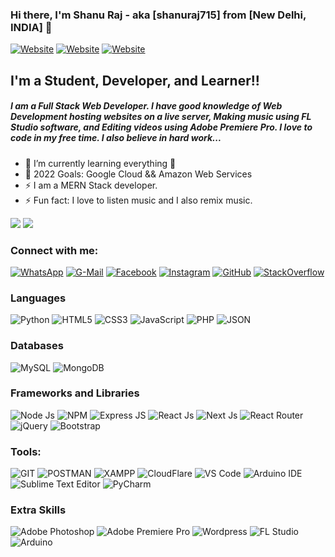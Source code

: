 ### Hi there, I'm Shanu Raj - aka [shanuraj715] from [New Delhi, INDIA] 👋

[![Website](https://img.shields.io/badge/TechFacts007.in-685EA9?style=for-the-badge&logoColor=white)](https://techfacts007.in) 
[![Website](https://img.shields.io/badge/GaanaWorld.in-EA4C89?style=for-the-badge&logoColor=white)](https://gaanaworld.in)
[![Website](https://img.shields.io/badge/npm-package-CB3837?style=for-the-badge&logo=npm&logoColor=white)](https://www.npmjs.com/package/all-country-data)

## I'm a Student, Developer, and Learner!!

##### I am a Full Stack Web Developer. I have good knowledge of Web Development hosting websites on a live server, Making music using FL Studio software, and Editing videos using Adobe Premiere Pro. I love to code in my free time. I also believe in hard work...



- 🌱 I’m currently learning everything 🤣
- 🥅 2022 Goals: Google Cloud && Amazon Web Services
- ⚡ I am a MERN Stack developer.
- ⚡ Fun fact: I love to listen music and I also remix music.

![](https://github-readme-stats.vercel.app/api/top-langs/?username=shanuraj715&layout=compact)
![](https://github-readme-stats.vercel.app/api?username=shanuraj715&show_icons=true)





### Connect with me:

[![WhatsApp](https://img.shields.io/badge/WhatsApp-25D366?style=for-the-badge&logo=whatsapp&logoColor=white)](https://wa.me/918271890685)
[![G-Mail](https://img.shields.io/badge/Gmail-D14836?style=for-the-badge&logo=gmail&logoColor=white)](mailto:shanuraj715@gmail.com)
[![Facebook](https://img.shields.io/badge/Facebook-1877F2?style=for-the-badge&logo=facebook&logoColor=white)](https://www.facebook.com/shanuraj715)
[![Instagram](https://img.shields.io/badge/Instagram-E4405F?style=for-the-badge&logo=instagram&logoColor=white)](https://www.instagram.com/shanu_the_web_dev/)
[![GitHub](https://img.shields.io/badge/GitHub-100000?style=for-the-badge&logo=github&logoColor=white)](https://github.com/shanuraj715)
[![StackOverflow](https://img.shields.io/badge/Stack_Overflow-FE7A16?style=for-the-badge&logo=stack-overflow&logoColor=white)](https://stackoverflow.com/users/13235966/shanu-raj)




### Languages

![Python](https://img.shields.io/badge/Python-FFD43B?style=for-the-badge&logo=python&logoColor=darkgreen)
![HTML5](https://img.shields.io/badge/HTML5-E34F26?style=for-the-badge&logo=html5&logoColor=white)
![CSS3](https://img.shields.io/badge/CSS3-1572B6?style=for-the-badge&logo=css3&logoColor=white)
![JavaScript](https://img.shields.io/badge/JavaScript-323330?style=for-the-badge&logo=javascript&logoColor=F7DF1E)
![PHP](https://img.shields.io/badge/PHP-777BB4?style=for-the-badge&logo=php&logoColor=white)
![JSON](https://img.shields.io/badge/json-5E5C5C?style=for-the-badge&logo=json&logoColor=white)




### Databases

![MySQL](https://img.shields.io/badge/MySQL-00000F?style=for-the-badge&logo=mysql&logoColor=white)
![MongoDB](https://img.shields.io/badge/MongoDB-4EA94B?style=for-the-badge&logo=mongodb&logoColor=white)




### Frameworks and Libraries

![Node Js](https://img.shields.io/badge/Node.js-339933?style=for-the-badge&logo=nodedotjs&logoColor=white)
![NPM](https://img.shields.io/badge/npm-CB3837?style=for-the-badge&logo=npm&logoColor=white)
![Express JS](https://img.shields.io/badge/Express.js-000000?style=for-the-badge&logo=express&logoColor=white)
![React Js](https://img.shields.io/badge/React_Js-1c2c4c?style=for-the-badge&logo=react&logoColor=61DAFB)
![Next Js](https://img.shields.io/badge/Next-black?style=for-the-badge&logo=next.js&logoColor=white)
![React Router](https://img.shields.io/badge/React_Router-CA4245?style=for-the-badge&logo=react-router&logoColor=white)
![jQuery](https://img.shields.io/badge/jQuery-0769AD?style=for-the-badge&logo=jquery&logoColor=white)
![Bootstrap](https://img.shields.io/badge/Bootstrap_5-563D7C?style=for-the-badge&logo=bootstrap&logoColor=white)




### Tools:

![GIT](https://img.shields.io/badge/Git-F05032?style=for-the-badge&logo=git&logoColor=white)
![POSTMAN](https://img.shields.io/badge/Postman-FF6C37?style=for-the-badge&logo=Postman&logoColor=white)
![XAMPP](https://img.shields.io/badge/Xampp-F37623?style=for-the-badge&logo=xampp&logoColor=white)
![CloudFlare](https://img.shields.io/badge/Cloudflare-F38020?style=for-the-badge&logo=Cloudflare&logoColor=white)
![VS Code](https://img.shields.io/badge/Visual_Studio_Code-0078D4?style=for-the-badge&logo=visual%20studio%20code&logoColor=white)
![Arduino IDE](https://img.shields.io/badge/Arduino_IDE-00979D?style=for-the-badge&logo=arduino&logoColor=white)
![Sublime Text Editor](https://img.shields.io/badge/sublime_text-%23575757.svg?&style=for-the-badge&logo=sublime-text&logoColor=important)
![PyCharm](https://img.shields.io/badge/PyCharm-000000.svg?&style=for-the-badge&logo=PyCharm&logoColor=white)



### Extra Skills

![Adobe Photoshop](https://img.shields.io/badge/Adobe-Photoshop-31A8FF?style=for-the-badge&logo=Adobe-Photoshop&labelColor=0a446b&logoWidth=15)
![Adobe Premiere Pro](https://img.shields.io/badge/Adobe-Premiere%20Pro-9999FF?style=for-the-badge&logo=Adobe-Premiere%20Pro&labelColor=2f2f5b&logoWidth=15)
![Wordpress](https://img.shields.io/badge/Wordpress-21759B?style=for-the-badge&logo=wordpress&logoColor=white)
![FL Studio](https://img.shields.io/badge/Fl_Studio-FFD43B?style=for-the-badge&logoColor=white)
![Arduino](https://img.shields.io/badge/Arduino-00979D?style=for-the-badge&logo=Arduino&logoColor=white)
